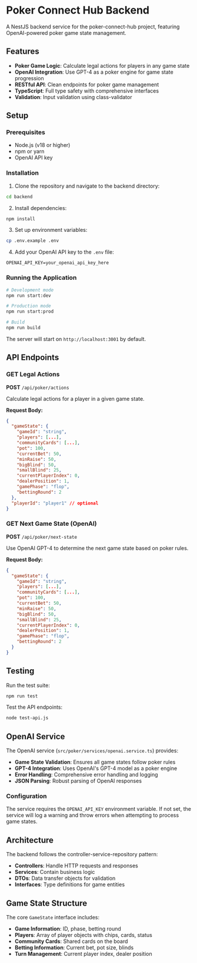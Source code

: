 # Poker Connect Hub Backend

A NestJS backend service for the poker-connect-hub project, featuring OpenAI-powered poker game state management.

## Features

- **Poker Game Logic**: Calculate legal actions for players in any game state
- **OpenAI Integration**: Use GPT-4 as a poker engine for game state progression
- **RESTful API**: Clean endpoints for poker game management
- **TypeScript**: Full type safety with comprehensive interfaces
- **Validation**: Input validation using class-validator

## Setup

### Prerequisites

- Node.js (v18 or higher)
- npm or yarn
- OpenAI API key

### Installation

1. Clone the repository and navigate to the backend directory:
```bash
cd backend
```

2. Install dependencies:
```bash
npm install
```

3. Set up environment variables:
```bash
cp .env.example .env
```

4. Add your OpenAI API key to the `.env` file:
```
OPENAI_API_KEY=your_openai_api_key_here
```

### Running the Application

```bash
# Development mode
npm run start:dev

# Production mode
npm run start:prod

# Build
npm run build
```

The server will start on `http://localhost:3001` by default.

## API Endpoints

### GET Legal Actions
**POST** `/api/poker/actions`

Calculate legal actions for a player in a given game state.

**Request Body:**
```json
{
  "gameState": {
    "gameId": "string",
    "players": [...],
    "communityCards": [...],
    "pot": 100,
    "currentBet": 50,
    "minRaise": 50,
    "bigBlind": 50,
    "smallBlind": 25,
    "currentPlayerIndex": 0,
    "dealerPosition": 1,
    "gamePhase": "flop",
    "bettingRound": 2
  },
  "playerId": "player1" // optional
}
```

### GET Next Game State (OpenAI)
**POST** `/api/poker/next-state`

Use OpenAI GPT-4 to determine the next game state based on poker rules.

**Request Body:**
```json
{
  "gameState": {
    "gameId": "string",
    "players": [...],
    "communityCards": [...],
    "pot": 100,
    "currentBet": 50,
    "minRaise": 50,
    "bigBlind": 50,
    "smallBlind": 25,
    "currentPlayerIndex": 0,
    "dealerPosition": 1,
    "gamePhase": "flop",
    "bettingRound": 2
  }
}
```

## Testing

Run the test suite:
```bash
npm run test
```

Test the API endpoints:
```bash
node test-api.js
```

## OpenAI Service

The OpenAI service (`src/poker/services/openai.service.ts`) provides:

- **Game State Validation**: Ensures all game states follow poker rules
- **GPT-4 Integration**: Uses OpenAI's GPT-4 model as a poker engine
- **Error Handling**: Comprehensive error handling and logging
- **JSON Parsing**: Robust parsing of OpenAI responses

### Configuration

The service requires the `OPENAI_API_KEY` environment variable. If not set, the service will log a warning and throw errors when attempting to process game states.

## Architecture

The backend follows the controller-service-repository pattern:

- **Controllers**: Handle HTTP requests and responses
- **Services**: Contain business logic
- **DTOs**: Data transfer objects for validation
- **Interfaces**: Type definitions for game entities

## Game State Structure

The core `GameState` interface includes:

- **Game Information**: ID, phase, betting round
- **Players**: Array of player objects with chips, cards, status
- **Community Cards**: Shared cards on the board
- **Betting Information**: Current bet, pot size, blinds
- **Turn Management**: Current player index, dealer position
